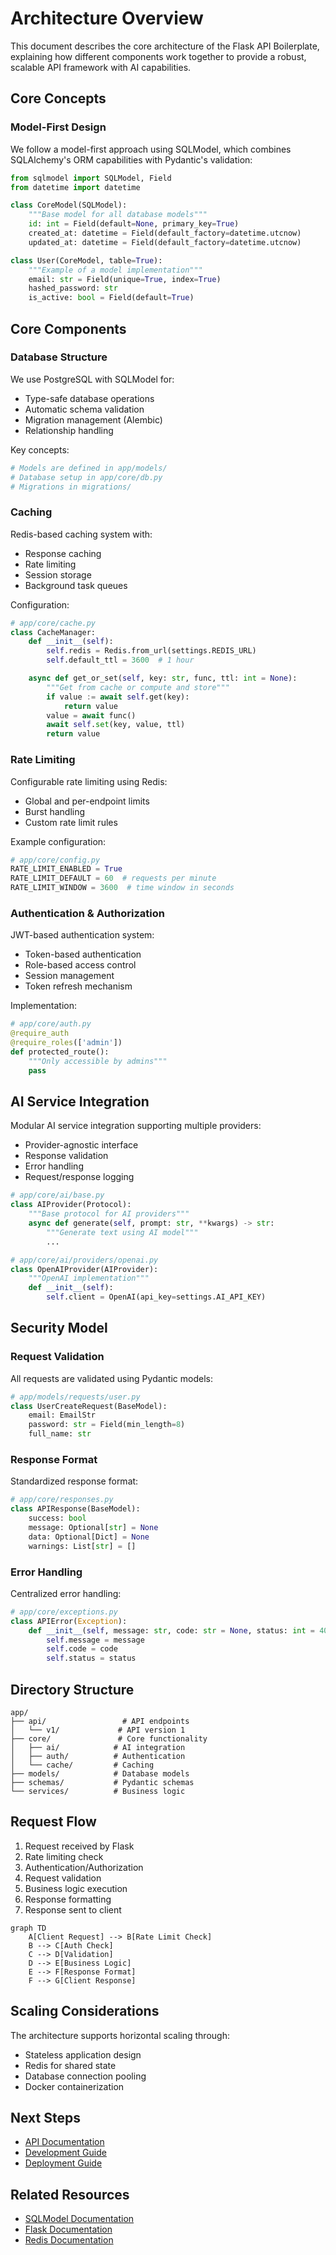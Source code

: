 # Architecture Overview

This document describes the core architecture of the Flask API Boilerplate, explaining how different components work together to provide a robust, scalable API framework with AI capabilities.

## Core Concepts

### Model-First Design

We follow a model-first approach using SQLModel, which combines SQLAlchemy's ORM capabilities with Pydantic's validation:

```python
from sqlmodel import SQLModel, Field
from datetime import datetime

class CoreModel(SQLModel):
    """Base model for all database models"""
    id: int = Field(default=None, primary_key=True)
    created_at: datetime = Field(default_factory=datetime.utcnow)
    updated_at: datetime = Field(default_factory=datetime.utcnow)

class User(CoreModel, table=True):
    """Example of a model implementation"""
    email: str = Field(unique=True, index=True)
    hashed_password: str
    is_active: bool = Field(default=True)
```

## Core Components

### Database Structure

We use PostgreSQL with SQLModel for:
- Type-safe database operations
- Automatic schema validation
- Migration management (Alembic)
- Relationship handling

Key concepts:
```python
# Models are defined in app/models/
# Database setup in app/core/db.py
# Migrations in migrations/
```

### Caching

Redis-based caching system with:
- Response caching
- Rate limiting
- Session storage
- Background task queues

Configuration:
```python
# app/core/cache.py
class CacheManager:
    def __init__(self):
        self.redis = Redis.from_url(settings.REDIS_URL)
        self.default_ttl = 3600  # 1 hour

    async def get_or_set(self, key: str, func, ttl: int = None):
        """Get from cache or compute and store"""
        if value := await self.get(key):
            return value
        value = await func()
        await self.set(key, value, ttl)
        return value
```

### Rate Limiting

Configurable rate limiting using Redis:
- Global and per-endpoint limits
- Burst handling
- Custom rate limit rules

Example configuration:
```python
# app/core/config.py
RATE_LIMIT_ENABLED = True
RATE_LIMIT_DEFAULT = 60  # requests per minute
RATE_LIMIT_WINDOW = 3600  # time window in seconds
```

### Authentication & Authorization

JWT-based authentication system:
- Token-based authentication
- Role-based access control
- Session management
- Token refresh mechanism

Implementation:
```python
# app/core/auth.py
@require_auth
@require_roles(['admin'])
def protected_route():
    """Only accessible by admins"""
    pass
```

## AI Service Integration

Modular AI service integration supporting multiple providers:
- Provider-agnostic interface
- Response validation
- Error handling
- Request/response logging

```python
# app/core/ai/base.py
class AIProvider(Protocol):
    """Base protocol for AI providers"""
    async def generate(self, prompt: str, **kwargs) -> str:
        """Generate text using AI model"""
        ...

# app/core/ai/providers/openai.py
class OpenAIProvider(AIProvider):
    """OpenAI implementation"""
    def __init__(self):
        self.client = OpenAI(api_key=settings.AI_API_KEY)
```

## Security Model

### Request Validation

All requests are validated using Pydantic models:
```python
# app/models/requests/user.py
class UserCreateRequest(BaseModel):
    email: EmailStr
    password: str = Field(min_length=8)
    full_name: str
```

### Response Format

Standardized response format:
```python
# app/core/responses.py
class APIResponse(BaseModel):
    success: bool
    message: Optional[str] = None
    data: Optional[Dict] = None
    warnings: List[str] = []
```

### Error Handling

Centralized error handling:
```python
# app/core/exceptions.py
class APIError(Exception):
    def __init__(self, message: str, code: str = None, status: int = 400):
        self.message = message
        self.code = code
        self.status = status
```

## Directory Structure

```
app/
├── api/                 # API endpoints
│   └── v1/             # API version 1
├── core/               # Core functionality
│   ├── ai/            # AI integration
│   ├── auth/          # Authentication
│   └── cache/         # Caching
├── models/            # Database models
├── schemas/           # Pydantic schemas
└── services/          # Business logic
```

## Request Flow

1. Request received by Flask
2. Rate limiting check
3. Authentication/Authorization
4. Request validation
5. Business logic execution
6. Response formatting
7. Response sent to client

```mermaid
graph TD
    A[Client Request] --> B[Rate Limit Check]
    B --> C[Auth Check]
    C --> D[Validation]
    D --> E[Business Logic]
    E --> F[Response Format]
    F --> G[Client Response]
```

## Scaling Considerations

The architecture supports horizontal scaling through:
- Stateless application design
- Redis for shared state
- Database connection pooling
- Docker containerization

## Next Steps

- [API Documentation](../api/README.md)
- [Development Guide](../development/README.md)
- [Deployment Guide](../deployment/README.md)

## Related Resources

- [SQLModel Documentation](https://sqlmodel.tiangolo.com/)
- [Flask Documentation](https://flask.palletsprojects.com/)
- [Redis Documentation](https://redis.io/docs/)